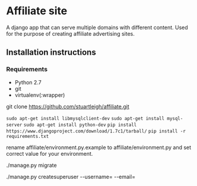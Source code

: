 # Affiliate site

A django app that can serve multiple domains with different content. Used for the purpose of creating affiliate advertising sites.

## Installation instructions

### Requirements

* Python 2.7
* git
* virtualenv(:wrapper)

git clone https://github.com/stuartleigh/affiliate.git

`sudo apt-get install libmysqlclient-dev`
`sudo apt-get install mysql-server`
`sudo apt-get install python-dev`
`pip install https://www.djangoproject.com/download/1.7c1/tarball/`
`pip install -r requirements.txt`

rename affiliate/environment.py.example to affiliate/environment.py and set correct value for your environment.

./manage.py migrate

./manage.py createsuperuser --username=<user> --email=<email>